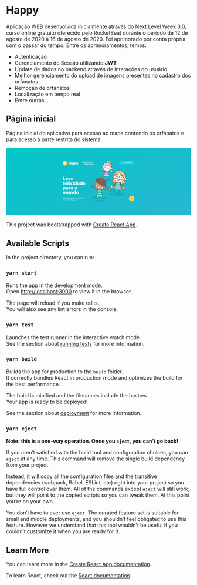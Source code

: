 # Happy

Aplicação WEB desenvolvida inicialmente através do Next Level Week 3.0, curso online gratuito oferecido pelo RocketSeat durante o período de 12 de agosto de 2020 à 16 de agosto de 2020. Foi aprimorado por conta própria com o passar do tempo. Entre os aprimoramentos, temos:

- Autenticação 
- Gerenciamento de Sessão utilizando **JWT**
- Update de dados no backend através de interações do usuário
- Melhor gerenciamento do upload de imagens presentes no cadastro dos orfanatos
- Remoção de orfanatos
- Localização em tempo real
- Entre outras...

## Página inicial

Página inicial do aplicativo para acesso ao mapa contendo os orfanatos e para acesso à parte restrita do sistema.

![Pagina Inicial](https://github.com/aabastos/Happy/blob/master/web/prints/landing.png)

This project was bootstrapped with [Create React App](https://github.com/facebook/create-react-app).

## Available Scripts

In the project directory, you can run:

### `yarn start`

Runs the app in the development mode.<br />
Open [http://localhost:3000](http://localhost:3000) to view it in the browser.

The page will reload if you make edits.<br />
You will also see any lint errors in the console.

### `yarn test`

Launches the test runner in the interactive watch mode.<br />
See the section about [running tests](https://facebook.github.io/create-react-app/docs/running-tests) for more information.

### `yarn build`

Builds the app for production to the `build` folder.<br />
It correctly bundles React in production mode and optimizes the build for the best performance.

The build is minified and the filenames include the hashes.<br />
Your app is ready to be deployed!

See the section about [deployment](https://facebook.github.io/create-react-app/docs/deployment) for more information.

### `yarn eject`

**Note: this is a one-way operation. Once you `eject`, you can’t go back!**

If you aren’t satisfied with the build tool and configuration choices, you can `eject` at any time. This command will remove the single build dependency from your project.

Instead, it will copy all the configuration files and the transitive dependencies (webpack, Babel, ESLint, etc) right into your project so you have full control over them. All of the commands except `eject` will still work, but they will point to the copied scripts so you can tweak them. At this point you’re on your own.

You don’t have to ever use `eject`. The curated feature set is suitable for small and middle deployments, and you shouldn’t feel obligated to use this feature. However we understand that this tool wouldn’t be useful if you couldn’t customize it when you are ready for it.

## Learn More

You can learn more in the [Create React App documentation](https://facebook.github.io/create-react-app/docs/getting-started).

To learn React, check out the [React documentation](https://reactjs.org/).
